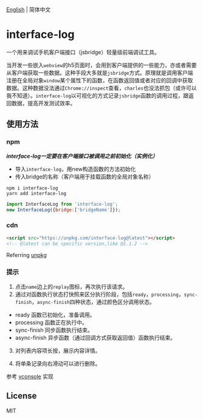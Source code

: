 [English](./CHANGELOG.md) | 简体中文

# interface-log
一个用来调试手机客户端接口（jsbridge）轻量级前端调试工具。

当开发一些嵌入`webview`的h5页面时，会用到客户端提供的一些能力，亦或者需要从客户端获取一些数据。这种手段大多就是`jsbridge`方式。原理就是调用客户端注册在全局对象`window`某个属性下的函数，在函数返回值或者对应的回调中获取数据。这种数据没法通过`Chrome://inspect`查看，`charles`也没法抓包（或许可以我不知道）。`interface-log`以可视化的方式记录`jsbridge`函数的调用过程，跟返回数据，提高开发测试效率。
## 使用方法
### npm 
***interface-log一定要在客户端接口被调用之前初始化（实例化）***
+ 导入`interface-log`，用new构造函数的方法初始化
+ 传入bridge的名称（客户端用于挂载函数的全局对象名称）

```shell
npm i interface-log
yarn add interface-log
```
```javascript
import InterfaceLog from 'interface-log';
new InterfaceLog({bridge:['bridgeName']});

```
### cdn
```html
<script src="https://unpkg.com/interface-log@latest"></script>
<!-- @latest can be specific version,like @1.1.2 -->
```
Referring [unpkg](https://unpkg.com)

### 提示
1. 点击`name`边上的`replay`图标，再次执行该请求。
2. 通过对函数执行状态打快照来区分执行阶段，包括`ready`，`processing`，`sync-finish`，`async-finish`四种状态，通过颜色区分调用状态。
+ ready 函数已初始化，准备调用。
+ processing 函数正在执行中。
+ sync-finish 同步函数执行结束。
+ async-finish 异步函数（通过回调方式获取返回值）函数执行结束。

3. 对列表内容项长按，展示内容详情。

4. 将单条记录向右滑动可以进行删除。

参考 [vconsole](https://github.com/Tencent/vConsole) 实现

## License
MIT